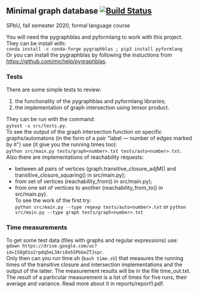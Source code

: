 ## Minimal graph database [![Build Status](https://travis-ci.org/AnzhelaSukhanova/Minimal_GDB.svg?branch=assignment1)](https://travis-ci.org/AnzhelaSukhanova/Minimal_GDB)
SPbU, fall semester 2020, formal language course

You will need the pygraphblas and pyformlang to work with this project. They can be install with:  
`conda install -c conda-forge pygraphblas ; pip3 install pyformlang`  
Or you can install the pygraphblas by following the instuctions from https://github.com/michelp/pygraphblas.

### Tests
There are some simple tests to review:
1) the functionality of the pygraphblas and pyformlang libraries;
2) the implementation of graph intersection using tensor product.  

They can be run with the command:  
`pytest -s src/tests.py`.  
To see the output of the graph intersection function on specific graphs/automatons (in the form of a pair "label — number of edges marked by it") use (it give you the running times too):  
`python src/main.py tests/graph<number>.txt tests/auto<number>.txt`.  
Also there are implementations of reachability requests:
- between all pairs of vertices (graph.transitive\_closure\_adjM() and transitive\_closure\_squaring() in src/main.py);
- from set of vertices (reachability\_from() in src/main.py);
- from one set of vertices to another (reachability\_from\_to() in src/main.py).  
To see the work of the first try:  
`python src/main.py --type regexp tests/auto<number>.txt` or `python src/main.py --type graph tests/graph<number>.txt`

### Time measurements
To get some test data (files with graphs and regular expressions) use:  
`gdown https://drive.google.com/uc?id=158g01o2rpdq5eL3Ari8e5SPbbeZTJspr`.  
Only then can you run time.sh (`bash time.sh`) that measures the running times of the transitive closure and intersection implementations and the output of the latter. The measurement results will be in the file time_out.txt. The result of a particular measurement is a list of times for five runs, their average and variance. Read more about it in reports/report1.pdf.

